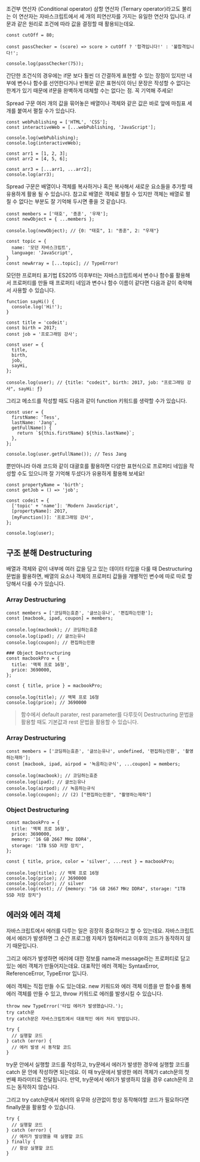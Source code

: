 조건부 연산자 (Conditional operator)
삼항 연산자 (Ternary operator)라고도 불리는 이 연산자는 자바스크립트에서 세 개의 피연산자를 가지는 유일한 연산자 입니다. 
if문과 같은 원리로 조건에 따라 값을 결정할 때 활용되는데요.
```
const cutOff = 80;

const passChecker = (score) => score > cutOff ? '합격입니다!' : '불합격입니다!';

console.log(passChecker(75));
```
간단한 조건식의 경우에는 if문 보다 훨씬 더 간결하게 표현할 수 있는 장점이 있지만 내부에 변수나 함수를 선언한다거나 반복문 같은 표현식이 아닌 문장은 작성할 수 없다는 한계가 있기 때문에 if문을 완벽하게 대체할 수는 없다는 점. 꼭 기억해 주세요!

Spread 구문
여러 개의 값을 묶어놓은 배열이나 객체와 같은 값은 바로 앞에 마침표 세 개를 붙여서 펼칠 수가 있습니다.
```
const webPublishing = ['HTML', 'CSS'];
const interactiveWeb = [...webPublishing, 'JavaScript'];

console.log(webPublishing);
console.log(interactiveWeb);

const arr1 = [1, 2, 3];
const arr2 = [4, 5, 6];

const arr3 = [...arr1, ...arr2];
console.log(arr3);
```
Spread 구문은 배열이나 객체를 복사하거나 혹은 복사해서 새로운 요소들을 추가할 때 유용하게 활용 될 수 있습니다.
참고로 배열은 객체로 펼칠 수 있지만 객체는 배열로 펼칠 수 없다는 부분도 잘 기억해 두시면 좋을 것 같습니다.
```
const members = ['태호', '종훈', '우재'];
const newObject = { ...members };

console.log(newObject); // {0: "태호", 1: "종훈", 2: "우재"}
```
```
const topic = {
  name: '모던 자바스크립트',
  language: 'JavaScript', 
}
const newArray = [...topic]; // TypeError!
```
모던한 프로퍼티 표기법
ES2015 이후부터는 자바스크립트에서 변수나 함수룰 활용해서 프로퍼티를 만들 때 프로퍼티 네임과 변수나 함수 이름이 같다면 다음과 같이 축약해서 사용할 수 있습니다.
```
function sayHi() {
  console.log('Hi!');
}

const title = 'codeit';
const birth = 2017;
const job = '프로그래밍 강사';

const user = {
  title, 
  birth, 
  job, 
  sayHi,
};

console.log(user); // {title: "codeit", birth: 2017, job: "프로그래밍 강사", sayHi: ƒ}
```
그리고 메소드를 작성할 때도 다음과 같이 function 키워드를 생략할 수가 있습니다.
```
const user = {
  firstName: 'Tess',
  lastName: 'Jang',
  getFullName() {
    return `${this.firstName} ${this.lastName}`;
  },
};

console.log(user.getFullName()); // Tess Jang
```
뿐만아니라 아래 코드와 같이 대괄호를 활용하면 다양한 표현식으로 프로퍼티 네임을 작성할 수도 있으니까 잘 기억해 두셨다가 유용하게 활용해 보세요!
```
const propertyName = 'birth';
const getJob = () => 'job';

const codeit = {
  ['topic' + 'name']: 'Modern JavaScript',
  [propertyName]: 2017,
  [myFunction()]: '프로그래밍 강사',
};

console.log(user);
```
## 구조 분해 Destructuring
배열과 객체와 같이 내부에 여러 값을 담고 있는 데이터 타입을 다룰 때 Destructuring 문법을 활용하면, 배열의 요소나 객체의 프로퍼티 값들을 개별적인 변수에 따로 따로 할당해서 다룰 수가 있습니다.

### Array Destructuring
```
const members = ['코딩하는효준', '글쓰는유나', '편집하는민환'];
const [macbook, ipad, coupon] = members;

console.log(macbook); // 코딩하는효준
console.log(ipad); // 글쓰는유나
console.log(coupon); // 편집하는민환

### Object Destructuring
const macbookPro = {
  title: '맥북 프로 16형',
  price: 3690000,
};

const { title, price } = macbookPro;

console.log(title); // 맥북 프로 16형
console.log(price); // 3690000
```
> 함수에서 default parater, rest parameter를 다루듯이 Destructuring 문법을 활용할 때도 기본값과 rest 문법을 활용할 수 있습니다.

### Array Destructuring
```
const members = ['코딩하는효준', '글쓰는유나', undefined, '편집하는민환', '촬영하는재하'];
const [macbook, ipad, airpod = '녹음하는규식', ...coupon] = members;

console.log(macbook); // 코딩하는효준
console.log(ipad); // 글쓰는유나
console.log(airpod); // 녹음하는규식
console.log(coupon); // (2) ["편집하는민환", "촬영하는재하"]
```
### Object Destructuring
```
const macbookPro = {
  title: '맥북 프로 16형',
  price: 3690000,
  memory: '16 GB 2667 MHz DDR4',
  storage: '1TB SSD 저장 장치',
};

const { title, price, color = 'silver', ...rest } = macbookPro;

console.log(title); // 맥북 프로 16형
console.log(price); // 3690000
console.log(color); // silver
console.log(rest); // {memory: "16 GB 2667 MHz DDR4", storage: "1TB SSD 저장 장치"}
```
## 에러와 에러 객체
자바스크립트에서 에러를 다루는 일은 굉장히 중요하다고 할 수 있는데요.
자바스크립트에서 에러가 발생하면 그 순간 프로그램 자체가 멈춰버리고 이후의 코드가 동작하지 않기 때문입니다.

그리고 에러가 발생하면 에러에 대한 정보를 name과 message라는 프로퍼티로 담고 있는 에러 객체가 만들어지는데요.
대표적인 에러 객체는 SyntaxError, ReferenceError, TypeError 입니다.

에러 객체는 직접 만들 수도 있는데요.
new 키워드와 에러 객체 이름을 딴 함수를 통해 에러 객체를 만들 수 있고, throw 키워드로 에러를 발생시킬 수 있습니다.
```
throw new TypeError('타입 에러가 발생했습니다.');
try catch문
try catch문은 자바스크립트에서 대표적인 에러 처리 방법입니다.

try {
  // 실행할 코드
} catch (error) {
  // 에러 발생 시 동작할 코드
}
```
try문 안에서 실행할 코드를 작성하고, try문에서 에러가 발생한 경우에 실행할 코드를 catch 문 안에 작성하면 되는데요.
이 때 try문에서 발생한 에러 객체가 catch문의 첫 번째 파라미터로 전달됩니다. 만약, try문에서 에러가 발생하지 않을 경우 catch문의 코드는 동작하지 않습니다.

그리고 try catch문에서 에러의 유무와 상관없이 항상 동작해야할 코드가 필요하다면 finally문을 활용할 수 있습니다.
```
try {
  // 실행할 코드
} catch (error) {
  // 에러가 발상했을 때 실행할 코드
} finally {
  // 항상 실행할 코드
}
```